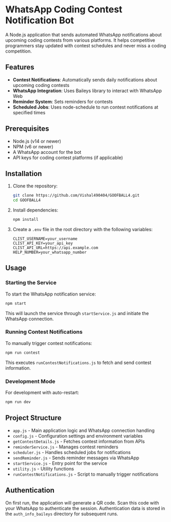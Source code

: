 # WhatsApp Coding Contest Notification Bot

A Node.js application that sends automated WhatsApp notifications about upcoming coding contests from various platforms. It helps competitive programmers stay updated with contest schedules and never miss a coding competition.

## Features

- **Contest Notifications**: Automatically sends daily notifications about upcoming coding contests
- **WhatsApp Integration**: Uses Baileys library to interact with WhatsApp Web
- **Reminder System**: Sets reminders for contests
- **Scheduled Jobs**: Uses node-schedule to run contest notifications at specified times

## Prerequisites

- Node.js (v14 or newer)
- NPM (v6 or newer)
- A WhatsApp account for the bot
- API keys for coding contest platforms (if applicable)

## Installation

1. Clone the repository:

   ```bash
   git clone https://github.com/Vishal490404/GOOFBALL4.git
   cd GOOFBALL4
   ```

2. Install dependencies:

   ```bash
   npm install
   ```

3. Create a `.env` file in the root directory with the following variables:

   ```env
   CLIST_USERNAME=your_username
   CLIST_API_KEY=your_api_key
   CLIST_API_URL=https://api.example.com
   HELP_NUMBER=your_whatsapp_number
   ```

## Usage

### Starting the Service

To start the WhatsApp notification service:

```bash
npm start
```

This will launch the service through `startService.js` and initiate the WhatsApp connection.

### Running Contest Notifications

To manually trigger contest notifications:

```bash
npm run contest
```

This executes `runContestNotifications.js` to fetch and send contest information.

### Development Mode

For development with auto-restart:

```bash
npm run dev
```

## Project Structure

- `app.js` - Main application logic and WhatsApp connection handling
- `config.js` - Configuration settings and environment variables
- `getContestDetails.js` - Fetches contest information from APIs
- `reminderService.js` - Manages contest reminders
- `scheduler.js` - Handles scheduled jobs for notifications
- `sendReminder.js` - Sends reminder messages via WhatsApp
- `startService.js` - Entry point for the service
- `utility.js` - Utility functions
- `runContestNotifications.js` - Script to manually trigger notifications

## Authentication

On first run, the application will generate a QR code. Scan this code with your WhatsApp to authenticate the session. Authentication data is stored in the `auth_info_baileys` directory for subsequent runs.